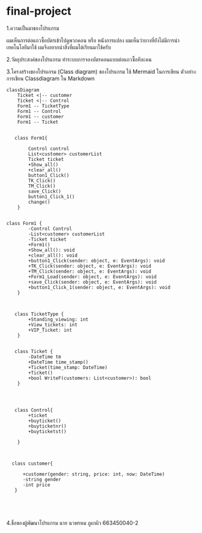 # final-project
1.ความเป็นมาของโปรแกรม

ผมเห็นการต่อแถวซื้อบัตรเข้าไปดูพวกคอน หรือ หนังการแปลง
ผมเห็นว่าบางที่ยังไม่มีการนำเทคโนโลยีมาใช้
ผมจึงอยากนำสิ่งที่ผมได้เรียนมาใช้ครับ



2.วัตถุประสงค์ของโปรแกรม
ทำระบบการจองบัตรคอนแบบต่อแถวซื้อทีละคน


3.โครงสร้างของโปรแกรม (Class diagram) ของโปรแกรม ใช้ Mermaid ในการเขียน ตัวอย่าง การเขียน Classdiagram ใน Markdown
```mermaid
classDiagram
    Ticket <|-- customer
    Ticket <|-- Control
    Form1 -- TicketType
    Form1 -- Control
    Form1 -- customer
    Form1 -- Ticket


   class Form1{
    
        Control control
        List<customer> customerList 
        Ticket ticket  
        +Show_all()
        +clear_all()
        button1_Click()
        TK_Click()
        TM_Click()
        save_Click()
        button1_Click_1()
        change()
    }


class Form1 {
        -Control Control
        -List<customer> customerList
        -Ticket ticket
        +Form1()
        +Show_all(): void
        +clear_all(): void
        +button1_Click(sender: object, e: EventArgs): void
        +TK_Click(sender: object, e: EventArgs): void
        +TM_Click(sender: object, e: EventArgs): void
        +Form1_Load(sender: object, e: EventArgs): void
        +save_Click(sender: object, e: EventArgs): void
        +button1_Click_1(sender: object, e: EventArgs): void
    }



   class TicketType {
        +Standing_viewing: int
        +View_tickets: int
        +VIP_Ticket: int
    }


   class Ticket {
        -DateTime tm
        +DateTime time_stamp()
        +Ticket(time_stamp: DateTime)
        +Ticket()
        +bool WriteF(customers: List<customer>): bool
    }

  

    
   class Control{
        +ticket
        +buyticket()
        +buyticketnr()
        +buyticketst()
    
    }



  class customer{
      
      +customer(gender: string, price: int, now: DateTime)
      -string gender
      -int price
   }



   
```
4.ชื่อของผู้พัฒนาโปรแกรม
นาย นวพรหม ภูผาผิว 663450040-2
 
